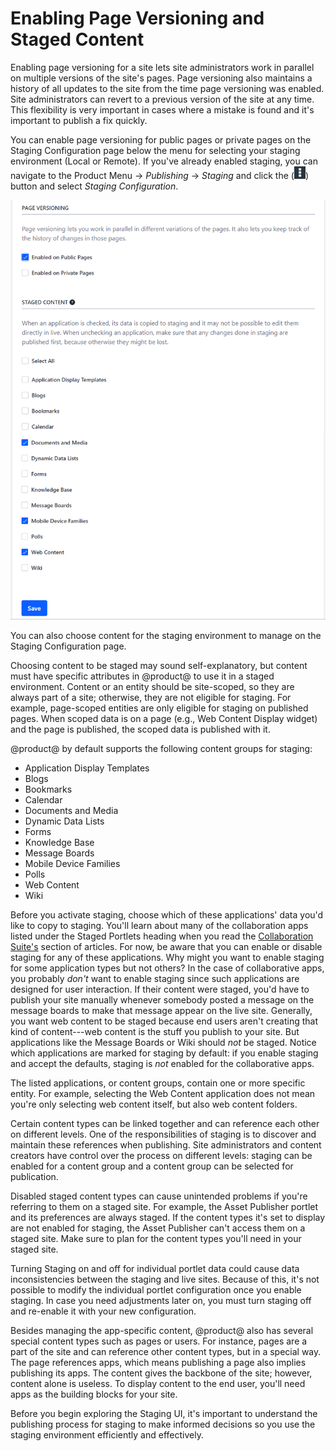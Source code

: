 # Enabling Page Versioning and Staged Content [](id=enabling-page-versioning-and-staged-content)

Enabling page versioning for a site lets site administrators work in parallel on
multiple versions of the site's pages. Page versioning also maintains a history
of all updates to the site from the time page versioning was enabled. Site
administrators can revert to a previous version of the site at any time. This
flexibility is very important in cases where a mistake is found and it's
important to publish a fix quickly. 

You can enable page versioning for public pages or private pages on the Staging
Configuration page below the menu for selecting your staging environment (Local
or Remote). If you've already enabled staging, you can navigate to the Product
Menu &rarr; *Publishing* &rarr; *Staging* and click the
(![Options](../../../../images/icon-options.png)) button and select *Staging
Configuration*.

![Figure 1: You can decide to use versioning and choose what content should be staged.](../../../../images/staging-page-versioning-staged-content.png)

You can also choose content for the staging environment to manage on the Staging
Configuration page.

Choosing content to be staged may sound self-explanatory, but content must have
specific attributes in @product@ to use it in a staged environment. Content or
an entity should be site-scoped, so they are always part of a site; otherwise,
they are not eligible for staging. For example, page-scoped entities are only
eligible for staging on published pages. When scoped data is on a page (e.g.,
Web Content Display widget) and the page is published, the scoped data is
published with it.

@product@ by default supports the following content groups for staging:

- Application Display Templates
- Blogs
- Bookmarks
- Calendar
- Documents and Media
- Dynamic Data Lists
- Forms
- Knowledge Base
- Message Boards
- Mobile Device Families
- Polls
- Web Content
- Wiki

Before you activate staging, choose which of these applications' data you'd
like to copy to staging. You'll learn about many of the collaboration apps
listed under the Staged Portlets heading when you read the
[Collaboration Suite's](/discover/portal/-/knowledge_base/7-1/collaboration)
section of articles. For now, be aware that you can enable or disable staging
for any of these applications. Why might you want to enable staging for some
application types but not others? In the case of collaborative apps, you
probably *don't* want to enable staging since such applications are designed
for user interaction. If their content were staged, you'd have to 
publish your site manually whenever somebody posted a message on the message
boards to make that message appear on the live site. Generally, you want web
content to be staged because end users aren't creating that kind of
content---web content is the stuff you publish to your site. But applications
like the Message Boards or Wiki should *not* be staged. Notice which
applications are marked for staging by default: if you enable staging and
accept the defaults, staging is *not* enabled for the collaborative apps.

The listed applications, or content groups, contain one or more specific
entity. For example, selecting the Web Content application does not mean you're
only selecting web content itself, but also web content folders.

Certain content types can be linked together and can reference each other on
different levels. One of the responsibilities of staging is to discover and
maintain these references when publishing. Site administrators and content
creators have control over the process on different levels: staging can be
enabled for a content group and a content group can be selected for publication.

Disabled staged content types can cause unintended problems if you're referring
to them on a staged site. For example, the Asset Publisher portlet and its
preferences are always staged. If the content types it's set to display are not
enabled for staging, the Asset Publisher can't access them on a staged site.
Make sure to plan for the content types you'll need in your staged site.

Turning Staging on and off for individual portlet data could cause data
inconsistencies between the staging and live sites. Because of this, it's not
possible to modify the individual portlet configuration once you enable staging.
In case you need adjustments later on, you must turn staging off and re-enable
it with your new configuration.

Besides managing the app-specific content, @product@ also has several special
content types such as pages or users. For instance, pages are a part of the
site and can reference other content types, but in a special way. The page
references apps, which means publishing a page also implies publishing its
apps. The content gives the backbone of the site; however, content alone is
useless. To display content to the end user, you'll need apps as the building
blocks for your site.

Before you begin exploring the Staging UI, it's important to understand the
publishing process for staging to make informed decisions so you use the
staging environment efficiently and effectively.
